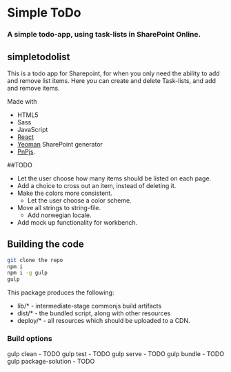 # Simple ToDo
### A simple todo-app, using task-lists in SharePoint Online.

## simpletodolist

This is a todo app for Sharepoint, for when you only need the ability to add and remove list items.
Here you can create and delete Task-lists, and add and remove items.

Made with
* HTML5
* Sass
* JavaScript
* [React](https://reactjs.org/) 
* [Yeoman](http://yeoman.io/) SharePoint generator 
* [PnPjs](https://pnp.github.io/pnpjs/).

##TODO
* Let the user choose how many items should be listed on each page.
* Add a choice to cross out an item, instead of deleting it.
* Make the colors more consistent.
  * Let the user choose a color scheme.
* Move all strings to string-file.
  * Add norwegian locale.
* Add mock up functionality for workbench.

## Building the code

```bash
git clone the repo
npm i
npm i -g gulp
gulp
```

This package produces the following:

* lib/* - intermediate-stage commonjs build artifacts
* dist/* - the bundled script, along with other resources
* deploy/* - all resources which should be uploaded to a CDN.

### Build options

gulp clean - TODO
gulp test - TODO
gulp serve - TODO
gulp bundle - TODO
gulp package-solution - TODO
